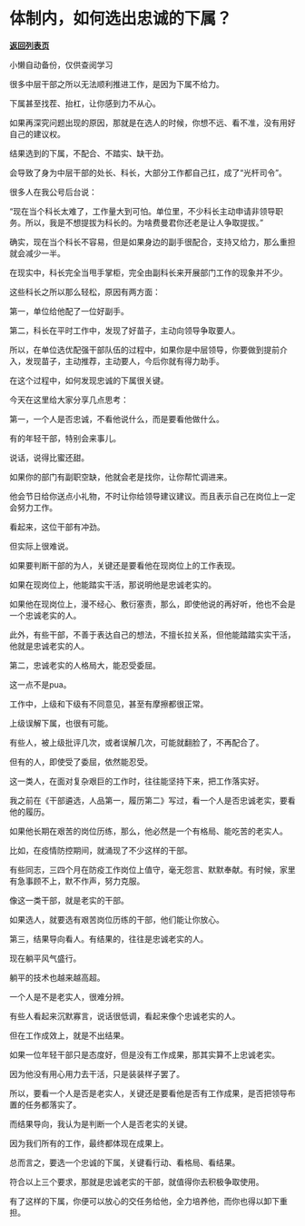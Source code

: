 # 体制内，如何选出忠诚的下属？

[**返回列表页**](/gzh/费曼的小茶馆)

小懒自动备份，仅供查阅学习

很多中层干部之所以无法顺利推进工作，是因为下属不给力。

  

下属甚至找茬、抬杠，让你感到力不从心。

  

如果再深究问题出现的原因，那就是在选人的时候，你想不远、看不准，没有用好自己的建议权。

  

结果选到的下属，不配合、不踏实、缺干劲。

  

会导致了身为中层干部的处长、科长，大部分工作都自己扛，成了“光杆司令”。

  

很多人在我公号后台说：

  

“现在当个科长太难了，工作量大到可怕。单位里，不少科长主动申请非领导职务。所以，我是不想提拔为科长的。为啥费曼君你还老是让人争取提拔。”

  

确实，现在当个科长不容易，但是如果身边的副手很配合，支持又给力，那么重担就会减少一半。

  

在现实中，科长完全当甩手掌柜，完全由副科长来开展部门工作的现象并不少。

  

这些科长之所以那么轻松，原因有两方面：

  

第一，单位给他配了一位好副手。

  

第二，科长在平时工作中，发现了好苗子，主动向领导争取要人。

  

所以，在单位选优配强干部队伍的过程中，如果你是中层领导，你要做到提前介入，发现苗子，主动推荐，主动要人，今后你就有得力助手。

  

在这个过程中，如何发现忠诚的下属很关键。

  

今天在这里给大家分享几点思考：

  

第一，一个人是否忠诚，不看他说什么，而是要看他做什么。

  

有的年轻干部，特别会来事儿。

  

说话，说得比蜜还甜。

  

如果你的部门有副职空缺，他就会老是找你，让你帮忙调进来。

  

他会节日给你送点小礼物，不时让你给领导建议建议。而且表示自己在岗位上一定会努力工作。

  

看起来，这位干部有冲劲。

  

但实际上很难说。

  

如果要判断干部的为人，关键还是要看他在现岗位上的工作表现。

  

如果在现岗位上，他能踏实干活，那说明他是忠诚老实的。

  

如果他在现岗位上，漫不经心、敷衍塞责，那么，即使他说的再好听，他也不会是一个忠诚老实的人。

  

此外，有些干部，不善于表达自己的想法，不擅长拉关系，但他能踏踏实实干活，他就是忠诚老实的人。

  

第二，忠诚老实的人格局大，能忍受委屈。

  

这一点不是pua。

  

工作中，上级和下级有不同意见，甚至有摩擦都很正常。

  

上级误解下属，也很有可能。

  

有些人，被上级批评几次，或者误解几次，可能就翻脸了，不再配合了。

  

但有的人，即使受了委屈，依然能忍受。

  

这一类人，在面对复杂艰巨的工作时，往往能坚持下来，把工作落实好。

  

我之前在《干部遴选，人品第一，履历第二》写过，看一个人是否忠诚老实，要看他的履历。

  

如果他长期在艰苦的岗位历练，那么，他必然是一个有格局、能吃苦的老实人。

  

比如，在疫情防控期间，就涌现了不少这样的干部。

  

有些同志，三四个月在防疫工作岗位上值守，毫无怨言、默默奉献。有时候，家里有急事顾不上，默不作声，努力克服。

  

像这一类干部，就是老实的干部。

  

如果选人，就要选有艰苦岗位历练的干部，他们能让你放心。

  

第三，结果导向看人。有结果的，往往是忠诚老实的人。

  

现在躺平风气盛行。

  

躺平的技术也越来越高超。

  

一个人是不是老实人，很难分辨。

  

有些人看起来沉默寡言，说话很低调，看起来像个忠诚老实的人。

  

但在工作成效上，就是不出结果。

  

如果一位年轻干部只是态度好，但是没有工作成果，那其实算不上忠诚老实。

  

因为他没有用心用力去干活，只是装装样子罢了。

  

所以，要看一个人是否是老实人，关键还是要看他是否有工作成果，是否把领导布置的任务都落实了。

  

而结果导向，我认为是判断一个人是否老实的关键。

  

因为我们所有的工作，最终都体现在成果上。

  

总而言之，要选一个忠诚的下属，关键看行动、看格局、看结果。

  

符合以上三个要求，那就是忠诚老实的干部，就值得你去积极争取使用。

  

有了这样的下属，你便可以放心的交任务给他，全力培养他，而你也得以卸下重担。

  

